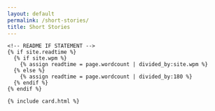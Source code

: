 ```yaml
---
layout: default
permalink: /short-stories/
title: Short Stories
---
```


<div class="wrap {{ page.title }}">

    <!-- README IF STATEMENT -->
    {% if site.readtime %}
      {% if site.wpm %}
        {% assign readtime = page.wordcount | divided_by:site.wpm %}
      {% else %}
        {% assign readtime = page.wordcount | divided_by:180 %}
      {% endif %}
    {% endif %}

  <section class="container card__container">

    {% include card.html %}

  </section> <!-- end section .container .card__container -->

</div>
